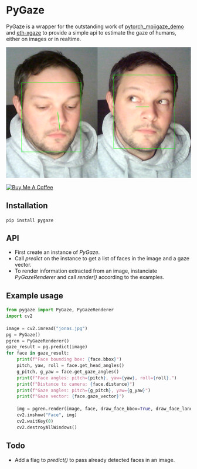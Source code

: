 # PyGaze
PyGaze is a wrapper for the outstanding work of [pytorch_mpiigaze_demo](https://github.com/hysts/pytorch_mpiigaze_demo) and [eth-xgaze](https://ait.ethz.ch/projects/2020/ETH-XGaze/) to provide a simple api to estimate the gaze of humans, either on images or in realtime.

![Gaze](img/gaze.png)

<a href="https://www.buymeacoffee.com/padmalcom" target="_blank"><img src="https://cdn.buymeacoffee.com/buttons/default-orange.png" alt="Buy Me A Coffee" height="41" width="174"></a>

## Installation
```pip install pygaze```

## API
- First create an instance of *PyGaze*.
- Call *predict* on the instance to get a list of faces in the image and a gaze vector.
- To render information extracted from an image, instanciate *PyGazeRenderer* and call *render()* according to the examples.

## Example usage
```python
from pygaze import PyGaze, PyGazeRenderer
import cv2

image = cv2.imread("jonas.jpg")
pg = PyGaze()
pgren = PyGazeRenderer()
gaze_result = pg.predict(image)
for face in gaze_result:
    print(f"Face bounding box: {face.bbox}")
    pitch, yaw, roll = face.get_head_angles()
    g_pitch, g_yaw = face.get_gaze_angles()
    print(f"Face angles: pitch={pitch}, yaw={yaw}, roll={roll}.")
    print(f"Distance to camera: {face.distance}")
    print(f"Gaze angles: pitch={g_pitch}, yaw={g_yaw}")
    print(f"Gaze vector: {face.gaze_vector}")
	
    img = pgren.render(image, face, draw_face_bbox=True, draw_face_landmarks=False, draw_3dface_model=False,draw_head_pose=False, draw_gaze_vector=True)
    cv2.imshow("Face", img)
    cv2.waitKey(0)
    cv2.destroyAllWindows()
```

## Todo
- Add a flag to *predict()* to pass already detected faces in an image.